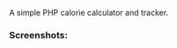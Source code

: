A simple PHP calorie calculator and tracker. 

### Screenshots: 

[](https://github.com/tocsika7/Calorie-Calculator/blob/master/img/sc1.png?raw=true)
[](https://github.com/tocsika7/Calorie-Calculator/blob/master/img/sc2.png?raw=true)